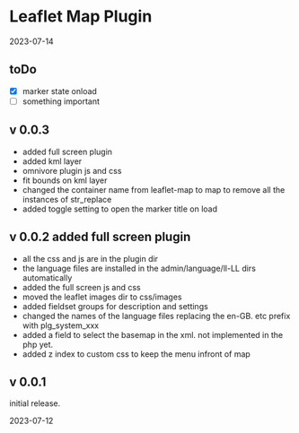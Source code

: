 # Leaflet Map Plugin 

2023-07-14

## toDo

- [x] marker state onload
- [ ] something important

## v 0.0.3 

- added full screen plugin
- added kml layer
- omnivore plugin js and css
- fit bounds on kml layer
- changed the container name from leaflet-map to map to remove all the instances of str_replace
- added toggle setting to open the marker title on load

## v 0.0.2 added full screen plugin

- all the css and js are in the plugin dir
- the language files are installed in the admin/language/ll-LL dirs automatically
- added the full screen js and css
- moved the leaflet images dir to css/images
- added fieldset groups for description and settings
- changed the names of the language files replacing the en-GB. etc prefix with plg_system_xxx
- added a field to select the basemap in the xml. not implemented in the php yet.
- added z index to custom css to keep the menu infront of map

## v 0.0.1

initial release.

2023-07-12
